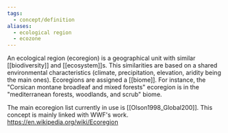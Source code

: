 ```yaml
---
tags:
  - concept/definition
aliases:
  - ecological region
  - ecozone
---
```

An ecological region (ecoregion) is a geographical unit with similar [[biodiversity]] and [[ecosystem]]s. This similarities are based on a shared environmental characteristics (climate, precipitation, elevation, aridity being the main ones).
Ecoregions are assigned a [[biome]]. For instance, the "Corsican montane broadleaf and mixed forests" ecoregion is in the "mediterranean forests, woodlands, and scrub" biome.

The main ecoregion list currently in use is [[Olson1998_Global200]]. This concept is mainly linked with WWF's work.
https://en.wikipedia.org/wiki/Ecoregion